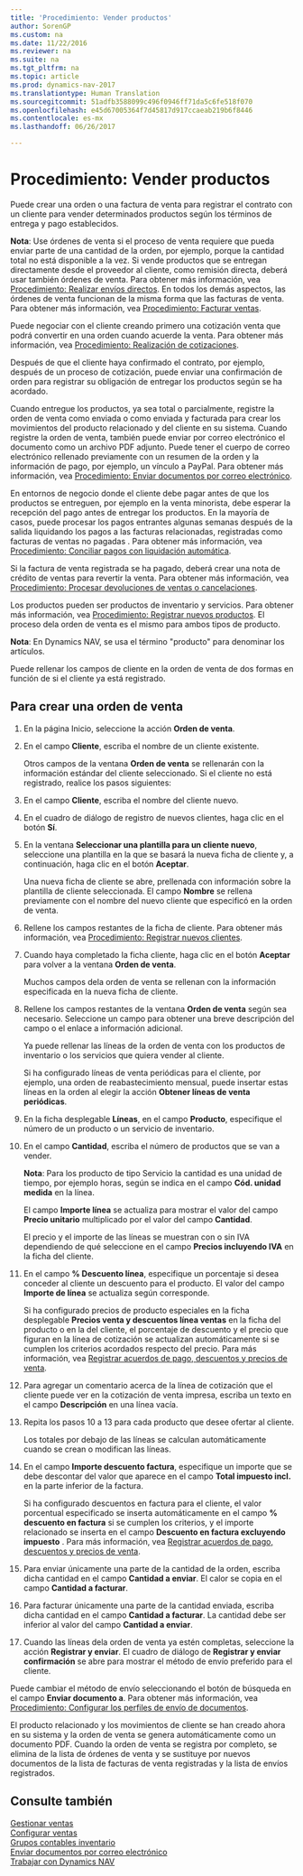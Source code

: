 ```yaml
---
title: 'Procedimiento: Vender productos'
author: SorenGP
ms.custom: na
ms.date: 11/22/2016
ms.reviewer: na
ms.suite: na
ms.tgt_pltfrm: na
ms.topic: article
ms.prod: dynamics-nav-2017
ms.translationtype: Human Translation
ms.sourcegitcommit: 51adfb3588099c496f0946ff71da5c6fe518f070
ms.openlocfilehash: e45d67005364f7d45817d917ccaeab219b6f8446
ms.contentlocale: es-mx
ms.lasthandoff: 06/26/2017

---
```


# <a name="how-to-sell-products"></a>Procedimiento: Vender productos
Puede crear una orden o una factura de venta para registrar el contrato con un cliente para vender determinados productos según los términos de entrega y pago establecidos.

**Nota**: Use órdenes de venta si el proceso de venta requiere que pueda enviar parte de una cantidad de la orden, por ejemplo, porque la cantidad total no está disponible a la vez. Si vende productos que se entregan directamente desde el proveedor al cliente, como remisión directa, deberá usar también órdenes de venta. Para obtener más información, vea [Procedimiento: Realizar envíos directos](sales-how-drop-shipment.md). En todos los demás aspectos, las órdenes de venta funcionan de la misma forma que las facturas de venta. Para obtener más información, vea [Procedimiento: Facturar ventas](sales-how-invoice-sales.md).

Puede negociar con el cliente creando primero una cotización venta que podrá convertir en una orden cuando acuerde la venta. Para obtener más información, vea [Procedimiento: Realización de cotizaciones](sales-how-make-offers.md).

Después de que el cliente haya confirmado el contrato, por ejemplo, después de un proceso de cotización, puede enviar una confirmación de orden para registrar su obligación de entregar los productos según se ha acordado.

Cuando entregue los productos, ya sea total o parcialmente, registre la orden de venta como enviada o como enviada y facturada para crear los movimientos del producto relacionado y del cliente en su sistema. Cuando registre la orden de venta, también puede enviar por correo electrónico el documento como un archivo PDF adjunto. Puede tener el cuerpo de correo electrónico rellenado previamente con un resumen de la orden y la información de pago, por ejemplo, un vínculo a PayPal. Para obtener más información, vea [Procedimiento: Enviar documentos por correo electrónico](ui-how-send-documents-email.md).

En entornos de negocio donde el cliente debe pagar antes de que los productos se entreguen, por ejemplo en la venta minorista, debe esperar la recepción del pago antes de entregar los productos. En la mayoría de casos, puede procesar los pagos entrantes algunas semanas después de la salida liquidando los pagos a las facturas relacionadas, registradas como facturas de ventas no pagadas . Para obtener más información, vea [Procedimiento: Conciliar pagos con liquidación automática](receivables-how-reconcile-payments-auto-application.md).

Si la factura de venta registrada se ha pagado, deberá crear una nota de crédito de ventas para revertir la venta. Para obtener más información, vea [Procedimiento: Procesar devoluciones de ventas o cancelaciones](sales-how-process-sales-returns-cancellations.md).

Los productos pueden ser productos de inventario y servicios. Para obtener más información, vea [Procedimiento: Registrar nuevos productos](inventory-how-register-new-products.md). El proceso dela orden de venta es el mismo para ambos tipos de producto.

**Nota**: En Dynamics NAV, se usa el término "producto" para denominar los artículos.

Puede rellenar los campos de cliente en la orden de venta de dos formas en función de si el cliente ya está registrado.

## <a name="to-create-a-sales-order"></a>Para crear una orden de venta
1. En la página Inicio, seleccione la acción **Orden de venta**.  
2. En el campo **Cliente**, escriba el nombre de un cliente existente.

    Otros campos de la ventana **Orden de venta** se rellenarán con la información estándar del cliente seleccionado. Si el cliente no está registrado, realice los pasos siguientes:

3. En el campo **Cliente**, escriba el nombre del cliente nuevo.
4. En el cuadro de diálogo de registro de nuevos clientes, haga clic en el botón **Sí**.  
5. En la ventana **Seleccionar una plantilla para un cliente nuevo**, seleccione una plantilla en la que se basará la nueva ficha de cliente y, a continuación, haga clic en el botón **Aceptar**.

    Una nueva ficha de cliente se abre, prellenada con información sobre la plantilla de cliente seleccionada. El campo **Nombre** se rellena previamente con el nombre del nuevo cliente que especificó en la orden de venta.
6. Rellene los campos restantes de la ficha de cliente. Para obtener más información, vea [Procedimiento: Registrar nuevos clientes](sales-how-register-new-customers.md).  
7. Cuando haya completado la ficha cliente, haga clic en el botón **Aceptar** para volver a la ventana **Orden de venta**.

    Muchos campos dela orden de venta se rellenan con la información especificada en la nueva ficha de cliente.
8. Rellene los campos restantes de la ventana **Orden de venta** según sea necesario. Seleccione un campo para obtener una breve descripción del campo o el enlace a información adicional.

    Ya puede rellenar las líneas de la orden de venta con los productos de inventario o los servicios que quiera vender al cliente.

    Si ha configurado líneas de venta periódicas para el cliente, por ejemplo, una orden de reabastecimiento mensual, puede insertar estas líneas en la orden al elegir la acción **Obtener líneas de venta periódicas**.
9. En la ficha desplegable **Líneas**, en el campo **Producto**, especifique el número de un producto o un servicio de inventario.  
10. En el campo **Cantidad**, escriba el número de productos que se van a vender.

    **Nota**: Para los producto de tipo Servicio la cantidad es una unidad de tiempo, por ejemplo horas, según se indica en el campo **Cód. unidad medida** en la línea.

    El campo **Importe línea** se actualiza para mostrar el valor del campo **Precio unitario** multiplicado por el valor del campo **Cantidad**.

    El precio y el importe de las líneas se muestran con o sin IVA dependiendo de qué seleccione en el campo **Precios incluyendo IVA** en la ficha del cliente.
11. En el campo **% Descuento línea**, especifique un porcentaje si desea conceder al cliente un descuento para el producto. El valor del campo **Importe de línea** se actualiza según corresponde.

    Si ha configurado precios de producto especiales en la ficha desplegable **Precios venta y descuentos línea ventas** en la ficha del producto o en la del cliente, el porcentaje de descuento y el precio que figuran en la línea de cotización se actualizan automáticamente si se cumplen los criterios acordados respecto del precio. Para más información, vea [Registrar acuerdos de pago, descuentos y precios de venta](sales-how-record-sales-price-discount-payment-agreements.md).
12. Para agregar un comentario acerca de la línea de cotización que el cliente puede ver en la cotización de venta impresa, escriba un texto en el campo **Descripción** en una línea vacía.  
13. Repita los pasos 10 a 13 para cada producto que desee ofertar al cliente.

    Los totales por debajo de las líneas se calculan automáticamente cuando se crean o modifican las líneas.
14. En el campo **Importe descuento factura**, especifique un importe que se debe descontar del valor que aparece en el campo **Total impuesto incl.** en la parte inferior de la factura.

    Si ha configurado descuentos en factura para el cliente, el valor porcentual especificado se inserta automáticamente en el campo **% descuento en factura** si se cumplen los criterios, y el importe relacionado se inserta en el campo **Descuento en factura excluyendo impuesto** . Para más información, vea [Registrar acuerdos de pago, descuentos y precios de venta](sales-how-record-sales-price-discount-payment-agreements.md).
15. Para enviar únicamente una parte de la cantidad de la orden, escriba dicha cantidad en el campo **Cantidad a enviar**. El calor se copia en el campo **Cantidad a facturar**.
16. Para facturar únicamente una parte de la cantidad enviada, escriba dicha cantidad en el campo **Cantidad a facturar**. La cantidad debe ser inferior al valor del campo **Cantidad a enviar**.   
17. Cuando las líneas dela orden de venta ya estén completas, seleccione la acción **Registrar y enviar**.
El cuadro de diálogo de **Registrar y enviar confirmación** se abre para mostrar el método de envío preferido para el cliente.

Puede cambiar el método de envío seleccionando el botón de búsqueda en el campo **Enviar documento a**. Para obtener más información, vea [Procedimiento: Configurar los perfiles de envío de documentos](sales-how-setup-document-send-profiles.md).

El producto relacionado y los movimientos de cliente se han creado ahora en su sistema y la orden de venta se genera automáticamente como un documento PDF. Cuando la orden de venta se registra por completo, se elimina de la lista de órdenes de venta y se sustituye por nuevos documentos de la lista de facturas de venta registradas y la lista de envíos registrados.

## <a name="see-also"></a>Consulte también  
[Gestionar ventas](sales-manage-sales.md)  
[Configurar ventas](sales-setup-sales.md)  
[Grupos contables inventario](inventory-manage-inventory.md)  
[Enviar documentos por correo electrónico](ui-how-send-documents-email.md)  
[Trabajar con Dynamics NAV](ui-work-product.md)


